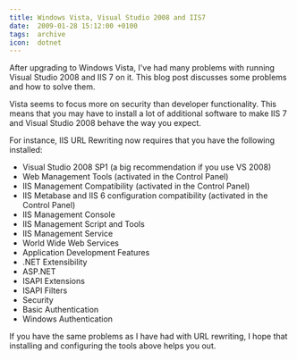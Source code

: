 ```yaml
---
title: Windows Vista, Visual Studio 2008 and IIS7
date:  2009-01-28 15:12:00 +0100
tags:  archive
icon:  dotnet
---
```


After upgrading to Windows Vista, I've had many problems with running Visual Studio
2008 and IIS 7 on it. This blog post discusses some problems and how to solve them.

Vista seems to focus more on security than developer functionality. This means that
you may have to install a lot of additional software to make IIS 7 and Visual Studio
2008 behave the way you expect.

For instance, IIS URL Rewriting now requires that you have the following installed:

* Visual Studio 2008 SP1 (a big recommendation if you use VS 2008)
* Web Management Tools (activated in the Control Panel)
* IIS Management Compatibility (activated in the Control Panel)
* IIS Metabase and IIS 6 configuration compatibility (activated in the Control Panel)
* IIS Management Console
* IIS Management Script and Tools
* IIS Management Service
* World Wide Web Services
* Application Development Features
* .NET Extensibility
* ASP.NET
* ISAPI Extensions
* ISAPI Filters
* Security
* Basic Authentication
* Windows Authentication

If you have the same problems as I have had with URL rewriting, I hope that installing
and configuring the tools above helps you out.